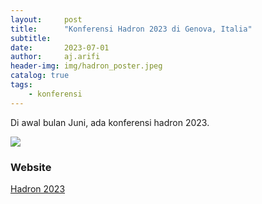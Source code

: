 ```yaml
---
layout:     post
title:      "Konferensi Hadron 2023 di Genova, Italia"
subtitle:   
date:       2023-07-01
author:     aj.arifi
header-img: img/hadron_poster.jpeg
catalog: true
tags:
    - konferensi
---
```


Di awal bulan Juni, ada konferensi hadron 2023.

![](hadron23.jpg)


### Website

[Hadron 2023](https://agenda.infn.it/event/33110/)
